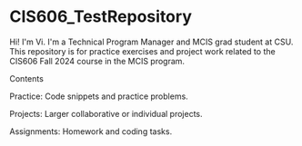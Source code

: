 # CIS606_TestRepository
Hi! I'm Vi. I'm a Technical Program Manager and MCIS grad student at CSU. This repository is for practice exercises and project work related to the CIS606 Fall 2024 course in the MCIS program.

Contents

Practice: Code snippets and practice problems.

Projects: Larger collaborative or individual projects.

Assignments: Homework and coding tasks.
